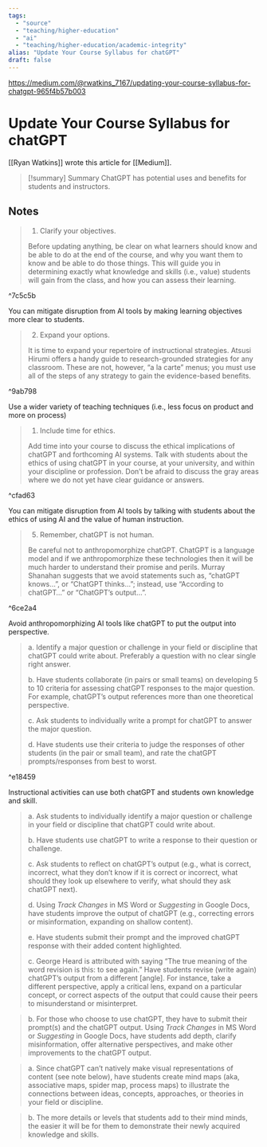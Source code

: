 ```yaml
---
tags:
  - "source"
  - "teaching/higher-education"
  - "ai"
  - "teaching/higher-education/academic-integrity"
alias: "Update Your Course Syllabus for chatGPT"
draft: false
---
```


https://medium.com/@rwatkins_7167/updating-your-course-syllabus-for-chatgpt-965f4b57b003

# Update Your Course Syllabus for chatGPT
[[Ryan Watkins]] wrote this article for [[Medium]].

> [!summary] Summary
> ChatGPT has potential uses and benefits for students and instructors.

## Notes
>1. Clarify your objectives.
> 
> Before updating anything, be clear on what learners should know and be able to do at the end of the course, and why you want them to know and be able to do those things. This will guide you in determining exactly what knowledge and skills (i.e., value) students will gain from the class, and how you can assess their learning.

^7c5c5b

You can mitigate disruption from AI tools by making learning objectives more clear to students.

>2. Expand your options.
> 
> It is time to expand your repertoire of instructional strategies. Atsusi Hirumi offers a handy guide to research-grounded strategies for any classroom. These are not, however, “a la carte” menus; you must use all of the steps of any strategy to gain the evidence-based benefits.

^9ab798

Use a wider variety of teaching techniques (i.e., less focus on product and more on process)

>1. Include time for ethics.
>
>Add time into your course to discuss the ethical implications of chatGPT and forthcoming AI systems. Talk with students about the ethics of using chatGPT in your course, at your university, and within your discipline or profession. Don’t be afraid to discuss the gray areas where we do not yet have clear guidance or answers.

^cfad63

You can mitigate disruption from AI tools by talking with students about the ethics of using AI and the value of human instruction.

> 5. Remember, chatGPT is not human.
> 
> Be careful not to anthropomorphize chatGPT. ChatGPT is a language model and if we anthropomorphize these technologies then it will be much harder to understand their promise and perils. Murray Shanahan suggests that we avoid statements such as, “chatGPT knows…”, or “ChatGPT thinks…”; instead, use “According to chatGPT…” or “ChatGPT’s output…”.

^6ce2a4

Avoid anthropomorphizing AI tools like chatGPT to put the output into perspective.

> a. Identify a major question or challenge in your field or discipline that chatGPT could write about. Preferably a question with no clear single right answer.
> 
> b. Have students collaborate (in pairs or small teams) on developing 5 to 10 criteria for assessing chatGPT responses to the major question. For example, chatGPT’s output references more than one theoretical perspective.
> 
> c. Ask students to individually write a prompt for chatGPT to answer the major question.
> 
> d. Have students use their criteria to judge the responses of other students (in the pair or small team), and rate the chatGPT prompts/responses from best to worst.

^e18459

Instructional activities can use both chatGPT and students own knowledge and skill.

> a. Ask students to individually identify a major question or challenge in your field or discipline that chatGPT could write about.
>
> b. Have students use chatGPT to write a response to their question or challenge.
> 
> c. Ask students to reflect on chatGPT’s output (e.g., what is correct, incorrect, what they don’t know if it is correct or incorrect, what should they look up elsewhere to verify, what should they ask chatGPT next).
> 
> d. Using _Track Changes_ in MS Word or _Suggesting_ in Google Docs, have students improve the output of chatGPT (e.g., correcting errors or misinformation, expanding on shallow content).
> 
> e. Have students submit their prompt and the improved chatGPT response with their added content highlighted.
>
> c. George Heard is attributed with saying “The true meaning of the word revision is this: to see again.” Have students revise (write again) chatGPT’s output from a different [angle]. For instance, take a different perspective, apply a critical lens, expand on a particular concept, or correct aspects of the output that could cause their peers to misunderstand or misinterpret.

> b. For those who choose to use chatGPT, they have to submit their prompt(s) and the chatGPT output. Using _Track Changes_ in MS Word or _Suggesting_ in Google Docs, have students add depth, clarify misinformation, offer alternative perspectives, and make other improvements to the chatGPT output.

> a. Since chatGPT can’t natively make visual representations of content (see note below), have students create mind maps (aka, associative maps, spider map, process maps) to illustrate the connections between ideas, concepts, approaches, or theories in your field or discipline.

> b. The more details or levels that students add to their mind minds, the easier it will be for them to demonstrate their newly acquired knowledge and skills.

